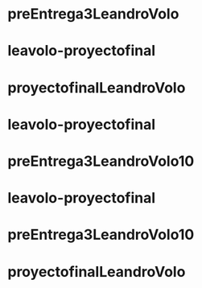 # preEntrega3LeandroVolo
# leavolo-proyectofinal
# proyectofinalLeandroVolo
# leavolo-proyectofinal
# preEntrega3LeandroVolo10
# leavolo-proyectofinal
# preEntrega3LeandroVolo10
# proyectofinalLeandroVolo
